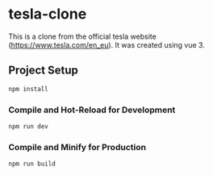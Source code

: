 # tesla-clone
This is a clone from the official tesla website (https://www.tesla.com/en_eu).
It was created using vue 3.

## Project Setup

```sh
npm install
```

### Compile and Hot-Reload for Development

```sh
npm run dev
```

### Compile and Minify for Production

```sh
npm run build
```
